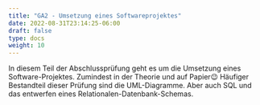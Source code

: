```yaml
---
title: "GA2 - Umsetzung eines Softwareprojektes"
date: 2022-08-31T23:14:25-06:00
draft: false
type: docs
weight: 10
---
```


In diesem Teil der Abschlussprüfung geht es um die Umsetzung eines Software-Projektes. Zumindest in der Theorie und auf Papier😉 Häufiger Bestandteil dieser Prüfung sind die UML-Diagramme. Aber auch SQL und das entwerfen eines Relationalen-Datenbank-Schemas.
